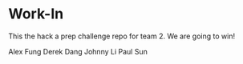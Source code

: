 # Work-In

This the hack a prep challenge repo for team 2. We are going to win!

Alex Fung
Derek Dang
Johnny Li
Paul Sun

